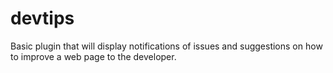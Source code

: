 devtips
=======

Basic plugin that will display notifications of issues and suggestions on how to improve a web page to the developer.
